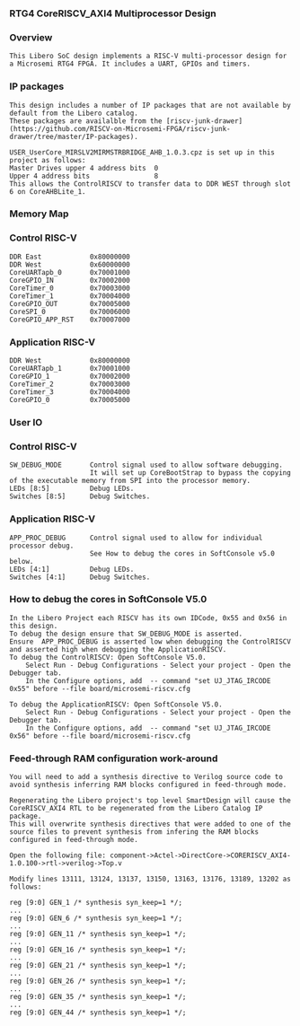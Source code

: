### RTG4 CoreRISCV_AXI4 Multiprocessor Design

### Overview
    This Libero SoC design implements a RISC-V multi-processor design for a Microsemi RTG4 FPGA. It includes a UART, GPIOs and timers.

### IP packages
    This design includes a number of IP packages that are not available by default from the Libero catalog. 
    These packages are availalble from the [riscv-junk-drawer](https://github.com/RISCV-on-Microsemi-FPGA/riscv-junk-drawer/tree/master/IP-packages).

    USER_UserCore_MIRSLV2MIRMSTRBRIDGE_AHB_1.0.3.cpz is set up in this project as follows: 
    Master Drives upper 4 address bits  0
    Upper 4 address bits                8
    This allows the ControlRISCV to transfer data to DDR WEST through slot 6 on CoreAHBLite_1.

### Memory Map
### Control RISC-V
    DDR East            0x80000000
    DDR West            0x60000000
    CoreUARTapb_0       0x70001000
    CoreGPIO_IN         0x70002000
    CoreTimer_0         0x70003000
    CoreTimer_1         0x70004000
    CoreGPIO_OUT        0x70005000
    CoreSPI_0           0x70006000
    CoreGPIO_APP_RST    0x70007000
    
### Application RISC-V
    DDR West            0x80000000
    CoreUARTapb_1       0x70001000
    CoreGPIO_1          0x70002000
    CoreTimer_2         0x70003000
    CoreTimer_3         0x70004000
    CoreGPIO_0          0x70005000

### User IO
### Control RISC-V
    SW_DEBUG_MODE       Control signal used to allow software debugging. 
                        It will set up CoreBootStrap to bypass the copying of the executable memory from SPI into the processor memory.
    LEDs [8:5]          Debug LEDs.
    Switches [8:5]      Debug Switches.
    
### Application RISC-V
    APP_PROC_DEBUG      Control signal used to allow for individual processor debug. 
                        See How to debug the cores in SoftConsole v5.0 below. 
    LEDs [4:1]          Debug LEDs.
    Switches [4:1]      Debug Switches.
    
### How to debug the cores in SoftConsole V5.0

    In the Libero Project each RISCV has its own IDCode, 0x55 and 0x56 in this design.
    To debug the design ensure that SW_DEBUG_MODE is asserted. 
    Ensure  APP_PROC_DEBUG is asserted low when debugging the ControlRISCV and asserted high when debugging the ApplicationRISCV.
    To debug the ControlRISCV: Open SoftConsole V5.0. 
        Select Run - Debug Configurations - Select your project - Open the Debugger tab. 
        In the Configure options, add  -- command "set UJ_JTAG_IRCODE 0x55" before --file board/microsemi-riscv.cfg
    
    To debug the ApplicationRISCV: Open SoftConsole V5.0.
        Select Run - Debug Configurations - Select your project - Open the Debugger tab. 
        In the Configure options, add  -- command "set UJ_JTAG_IRCODE 0x56" before --file board/microsemi-riscv.cfg
        
    
### Feed-through RAM configuration work-around

    You will need to add a synthesis directive to Verilog source code to avoid synthesis inferring RAM blocks configured in feed-through mode.

    Regenerating the Libero project's top level SmartDesign will cause the CoreRISCV_AXI4 RTL to be regenerated from the Libero Catalog IP package. 
    This will overwrite synthesis directives that were added to one of the source files to prevent synthesis from infering the RAM blocks configured in feed-through mode.

    Open the following file: component->Actel->DirectCore->CORERISCV_AXI4-1.0.100->rtl->verilog->Top.v

    Modify lines 13111, 13124, 13137, 13150, 13163, 13176, 13189, 13202 as follows:
    
    reg [9:0] GEN_1 /* synthesis syn_keep=1 */;
    ...
    reg [9:0] GEN_6 /* synthesis syn_keep=1 */;
    ...
    reg [9:0] GEN_11 /* synthesis syn_keep=1 */;
    ...
    reg [9:0] GEN_16 /* synthesis syn_keep=1 */;
    ...
    reg [9:0] GEN_21 /* synthesis syn_keep=1 */;
    ...
    reg [9:0] GEN_26 /* synthesis syn_keep=1 */;
    ...
    reg [9:0] GEN_35 /* synthesis syn_keep=1 */;
    ...
    reg [9:0] GEN_44 /* synthesis syn_keep=1 */;
